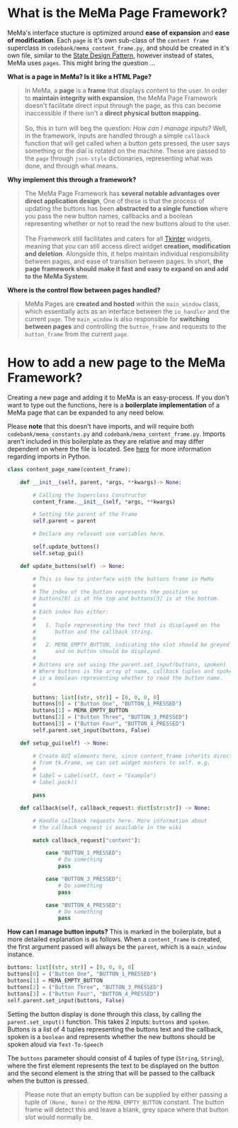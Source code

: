# What is the MeMa Page Framework?
MeMa's interface stucture is optimized around **ease of expansion** and **ease of modification**. Each `page` is it's own sub-class of the `content frame` superclass in `codebank/mema_content_frame.py`, and should be created in it's own file, similar to the [State Design Pattern](https://en.wikipedia.org/wiki/State_pattern), however instead of states, MeMa uses `pages`. This might bring the question ...

**What is a page in MeMa? Is it like a HTML Page?**
> In MeMa, a **page** is a **frame** that displays content to the user. In order to **maintain integrity with expansion**, the MeMa Page Framework doesn't facilitate direct input through the page, as this can become inaccessible if there isn't a **direct physical button mapping.**<br><br>So, this in turn will beg the question: *How can I manage inputs?* Well, in the framework, inputs are handled through a simple `callback` function that will get called when a button gets pressed, the user says something or the dial is rotated on the machine. These are passed to the `page` through `json-style` dictionaries, representing what was done, and through what means.

**Why implement this through a framework?**
> The MeMa Page Framework has **several notable advantages over direct application design**, One of these is that the process of updating the buttons has been **abstracted to a single function** where you pass the new button names, callbacks and a boolean representing whether or not to read the new buttons aloud to the user.<br><br>The Framework still facilitates and caters for all [Tkinter](https://wiki.python.org/moin/TkInter) widgets, meaning that you can still access direct widget **creation, modification and deletion**. Alongside this, it helps maintain individual responsibility between pages, and ease of transition between pages. In short, **the page framework should make it fast and easy to expand on and add to the MeMa System**.

**Where is the control flow between pages handled?**
> MeMa Pages are **created and hosted** within the `main_window` class, which essentially acts as an interface between the `io_handler` and the current `page`. The `main_window` is also responsible for **switching between pages** and controlling the `button_frame` and requests to the `button_frame` from the current `page`.

# How to add a new page to the MeMa Framework?
Creating a new page and adding it to MeMa is an easy-process. If you don't want to type out the functions, here is a **boilerplate implementation** of a MeMa page that can be expanded to any need below.

Please **note** that this doesn't have imports, and will require both `codebank/mema_constants.py` and `codebank/mema_content_frame.py`. Imports aren't included in this boilerplate as they are relative and may differ dependent on where the file is located. See [here](https://docs.python.org/3/reference/import.html) for more information regarding imports in Python.

```python
class content_page_name(content_frame):

    def __init__(self, parent, *args, **kwargs)-> None:

        # Calling the Superclass Constructor
        content_frame.__init__(self, *args, **kwargs)

        # Setting the parent of the Frame
        self.parent = parent

        # Declare any relevant use variables here.

        self.update_buttons()
        self.setup_gui()

    def update_buttons(self) -> None:

        # This is how to interface with the buttons frame in MeMa
        #
        # The index of the button represents the position so
        # buttons[0] is at the top and buttons[3] is at the bottom.
        #
        # Each index has either:
        #
        #   1. Tuple representing the text that is displayed on the
        #      button and the callback string.
        #
        #   2. MEMA_EMPTY_BUTTON, indicating the slot should be greyed
        #      and no button should be displayed.
        #
        # Buttons are set using the parent.set_input(buttons, spoken)
        # Where buttons is the array of name, callback tuples and spoken
        # is a boolean representing whether to read the button name.
        #

        buttons: list[(str, str)] = [0, 0, 0, 0]
        buttons[0] = ("Button One", "BUTTON_1_PRESSED")
        buttons[1] = MEMA_EMPTY_BUTTON
        buttons[2] = ("Button Three", "BUTTON_3_PRESSED")
        buttons[3] = ("Button Four", "BUTTON_4_PRESSED")
        self.parent.set_input(buttons, False)

    def setup_gui(self) -> None:

        # Create GUI elements here, since content_frame inherits directly
        # from tk.Frame, we can set widget masters to self. e.g.
        #
        # label = Label(self, text = "Example")
        # label.pack()

        pass

    def callback(self, callback_request: dict[str:str]) -> None:

        # Handle callback requests here. More information about
        # the callback request is available in the wiki

        match callback_request["content"]:

            case "BUTTON_1_PRESSED":
                # Do something
                pass

            case "BUTTON_3_PRESSED":
                # Do something
                pass

            case "BUTTON_4_PRESSED":
                # Do something
                pass
```

**How can I manage button inputs?**
This is marked in the boilerplate, but a more detailed explanation is as follows. When a `content_frame` is created, the first argument passed will always be the `parent`, which is a `main_window` instance. 

```python
buttons: list[(str, str)] = [0, 0, 0, 0]
buttons[0] = ("Button One", "BUTTON_1_PRESSED")
buttons[1] = MEMA_EMPTY_BUTTON
buttons[2] = ("Button Three", "BUTTON_3_PRESSED")
buttons[3] = ("Button Four", "BUTTON_4_PRESSED")
self.parent.set_input(buttons, False)
```

Setting the button display is done through this class, by calling the `parent.set_input()` function. This takes 2 inputs: `buttons` and `spoken`. Buttons is a list of 4 tuples representing the buttons text and the callback, spoken is a `boolean` and represents whether the new buttons should be spoken aloud via `Text-To-Speech`

The `buttons` parameter should consist of 4 tuples of type (`String`, `String`), where the first element represents the text to be displayed on the button and the second element is the string that will be passed to the callback when the button is pressed.

> Please note that an empty button can be supplied by either passing a tuple of `(None, None)` or the `MEMA_EMPTY_BUTTON` constant. The button frame will detect this and leave a blank, grey space where that button slot would normally be.